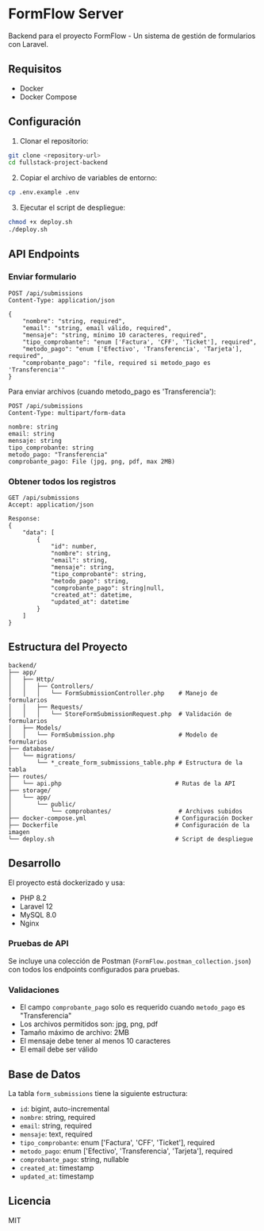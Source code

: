 # FormFlow Server

Backend para el proyecto FormFlow - Un sistema de gestión de formularios con Laravel.

## Requisitos

- Docker
- Docker Compose

## Configuración

1. Clonar el repositorio:
```bash
git clone <repository-url>
cd fullstack-project-backend
```

2. Copiar el archivo de variables de entorno:
```bash
cp .env.example .env
```

3. Ejecutar el script de despliegue:
```bash
chmod +x deploy.sh
./deploy.sh
```

## API Endpoints

### Enviar formulario
```http
POST /api/submissions
Content-Type: application/json

{
    "nombre": "string, required",
    "email": "string, email válido, required",
    "mensaje": "string, mínimo 10 caracteres, required",
    "tipo_comprobante": "enum ['Factura', 'CFF', 'Ticket'], required",
    "metodo_pago": "enum ['Efectivo', 'Transferencia', 'Tarjeta'], required",
    "comprobante_pago": "file, required si metodo_pago es 'Transferencia'"
}
```

Para enviar archivos (cuando metodo_pago es 'Transferencia'):
```http
POST /api/submissions
Content-Type: multipart/form-data

nombre: string
email: string
mensaje: string
tipo_comprobante: string
metodo_pago: "Transferencia"
comprobante_pago: File (jpg, png, pdf, max 2MB)
```

### Obtener todos los registros
```http
GET /api/submissions
Accept: application/json

Response:
{
    "data": [
        {
            "id": number,
            "nombre": string,
            "email": string,
            "mensaje": string,
            "tipo_comprobante": string,
            "metodo_pago": string,
            "comprobante_pago": string|null,
            "created_at": datetime,
            "updated_at": datetime
        }
    ]
}
```

## Estructura del Proyecto

```
backend/
├── app/
│   ├── Http/
│   │   ├── Controllers/
│   │   │   └── FormSubmissionController.php    # Manejo de formularios
│   │   ├── Requests/
│   │   │   └── StoreFormSubmissionRequest.php  # Validación de formularios
│   ├── Models/
│   │   └── FormSubmission.php                  # Modelo de formularios
├── database/
│   └── migrations/
│       └── *_create_form_submissions_table.php # Estructura de la tabla
├── routes/
│   └── api.php                                # Rutas de la API
├── storage/
│   └── app/
│       └── public/
│           └── comprobantes/                   # Archivos subidos
├── docker-compose.yml                         # Configuración Docker
├── Dockerfile                                 # Configuración de la imagen
└── deploy.sh                                  # Script de despliegue
```

## Desarrollo

El proyecto está dockerizado y usa:
- PHP 8.2
- Laravel 12
- MySQL 8.0
- Nginx

### Pruebas de API
Se incluye una colección de Postman (`FormFlow.postman_collection.json`) con todos los endpoints configurados para pruebas.

### Validaciones
- El campo `comprobante_pago` solo es requerido cuando `metodo_pago` es "Transferencia"
- Los archivos permitidos son: jpg, png, pdf
- Tamaño máximo de archivo: 2MB
- El mensaje debe tener al menos 10 caracteres
- El email debe ser válido

## Base de Datos

La tabla `form_submissions` tiene la siguiente estructura:
- `id`: bigint, auto-incremental
- `nombre`: string, required
- `email`: string, required
- `mensaje`: text, required
- `tipo_comprobante`: enum ['Factura', 'CFF', 'Ticket'], required
- `metodo_pago`: enum ['Efectivo', 'Transferencia', 'Tarjeta'], required
- `comprobante_pago`: string, nullable
- `created_at`: timestamp
- `updated_at`: timestamp

## Licencia

MIT